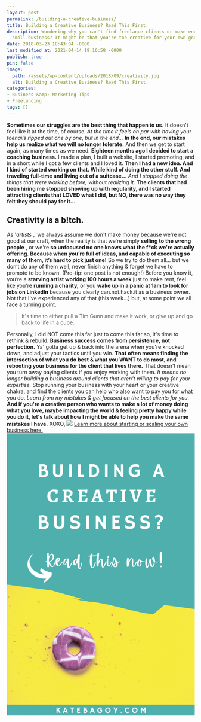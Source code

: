 ```yaml
---
layout: post
permalink: /building-a-creative-business/
title: Building a Creative Business? Read This First.
description: Wondering why you can't find freelance clients or make ends meet in your
  small business? It might be that you're too creative for your own good.
date: 2018-03-23 18:43:04 -0000
last_modified_at: 2021-04-14 19:16:58 -0000
publish: true
pin: false
image:
  path: /assets/wp-content/uploads/2018/09/creativity.jpg
  alt: Building a Creative Business? Read This First.
categories:
- Business &amp; Marketing Tips
- Freelancing
tags: []
---
```

**Sometimes our struggles are the best thing that happen to us.** It doesn't feel like it at the time, of course. _At the time it feels on par with having your toenails ripped out one by one, but in the end..._ **In the end, our mistakes help us realize what we will no longer tolerate.** And then we get to start again, as many times as we need. **Eighteen months ago I decided to start a coaching business.** I made a plan, I built a website, I started promoting, and in a short while I got a few clients and I loved it. **Then I had a new idea. And I kind of started working on that. While kind of doing the other stuff. And traveling full-time and living out of a suitcase...** _And I stopped doing the things that were working before, without realizing it._ **The clients that had been hiring me stopped showing up with regularity, and I started attracting clients that LOVED what I did, but NO, there was no way they felt they should pay for it...**

## Creativity is a b!tch.

As '_artists_ ,' we always assume we don't make money because we're not good at our craft, when the reality is that we're simply **selling to the wrong people** , or we're **so unfocused no one knows what the f*ck we're actually offering**. **Because when you’re full of ideas, and capable of executing so many of them, it’s hard to pick just one!** So we try to do them all... but we don’t do any of them well, never finish anything & forget we have to promote to be known. (Pro-tip: one post is not enough!) Before you know it, you’re a **starving artist working 100 hours a week** just to make rent, feel like you're **running a charity,** or you **wake up in a panic at 1am to look for jobs on LinkedIn** because you clearly can.not.hack.it as a business owner. Not that I've experienced any of that (this week...) but, at some point we all face a turning point.

> It's time to either pull a Tim Gunn and make it work, or give up and go back to life in a cube.

Personally, I did NOT come this far just to come this far so, it's time to rethink & rebuild. **Business success comes from persistence, not perfection.** Ya' gotta get up & back into the arena when you're knocked down, and adjust your tactics until you win. **That often means finding the intersection of what you do best & what you WANT to do most, and rebooting your business for the client that lives there.** That doesn't mean you turn away paying clients if you enjoy working with them. _It means no longer building a business around clients that aren't willing to pay for your expertise._ Stop running your business with your heart or your creative chakra, and find the clients you can help who also want to pay you for what you do. _Learn from my mistakes & get focused on the best clients for you._ **And if you're a creative person who wants to make a lot of money doing what you love, maybe impacting the world & feeling pretty happy while you do it, let's talk about how I might be able to help you make the same mistakes I have.** XOXO, ![](https://convertkit.s3.amazonaws.com/assets/pictures/69040/1130610/content_sig1.png) [Learn more about starting or scaling your own business here.](https://go.katebagoy.com/ebook)   ![](/assets/wp-content/uploads/2018/03/Creative-Business-683x1024.png)
